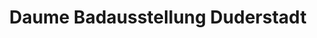 ---
title: "Daume Badausstellung Duderstadt"
url: /duderstadt/daume-badausstellung-duderstadt/
shop: Badezimmer
---